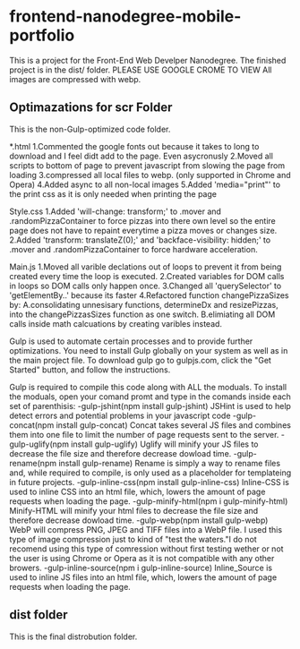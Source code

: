 # frontend-nanodegree-mobile-portfolio

This is a project for the Front-End Web Develper Nanodegree.
The finished project is in the dist/ folder.
PLEASE USE GOOGLE CROME TO VIEW
  All images are compressed with webp.


Optimazations for scr Folder
----------------------------
This is the non-Gulp-optimized code folder.

*.html
	1.Commented the google fonts out because it takes to long to download and I feel didt add to the page. Even asycronusly
	2.Moved all scripts to bottom of page to prevent javascript from slowing the page from loading
	3.compressed all local files to webp. (only supported in Chrome and Opera)
	4.Added async to all non-local images
	5.Added 'media="print"' to the print css as it is only needed when printing the page

Style.css
	1.Added 'will-change: transform;' to .mover and .randomPizzaContainer to force pizzas into there own level so the entire page does not have to repaint everytime a pizza moves or changes size.
	2.Added 'transform: translateZ(0);' and 'backface-visibility: hidden;' to .mover and .randomPizzaContainer to force hardware acceleration.

Main.js
	1.Moved all varible declations out of loops to prevent it from being created every time the loop is executed.
	2.Created variables for DOM calls in loops so DOM calls only happen once.
	3.Changed all 'querySelector' to 'getElementBy..' because its faster
	4.Refactored function changePizzaSizes by:
		A.consolidating unnesisary functions, determineDx and resizePizzas, into the changePizzasSizes function as one switch.
		B.elimiating all DOM calls inside math calcuations by creating varibles instead.

Gulp is used to automate certain processes and to provide further optimizations. You need to install Gulp globally on your system as well as in the main project file. To download gulp go to gulpjs.com, click the "Get Started" button, and follow the instructions.

Gulp is required to compile this code along with ALL the moduals. To install the moduals, open your comand promt and type in the comands inside each set of parenthisis:
  -gulp-jshint(npm install gulp-jshint)
  	JSHint is used to help detect errors and potential problems in your javascript code
  -gulp-concat(npm install gulp-concat)
  	Concat takes several JS files and combines them into one file to limit the number of page requests sent to the server.
  -gulp-uglify(npm install gulp-uglify)
  	Uglify will minify your JS files to decrease the file size and therefore decrease dowload time.
  -gulp-rename(npm install gulp-rename)
  	Rename is simply a way to rename files and, while required to compile, is only used as a placeholder for templateing in future projects.
  -gulp-inline-css(npm install gulp-inline-css)
  	Inline-CSS is used to inline CSS into an html file, which, lowers the amount of page requests when loading the page.
  -gulp-minify-html(npm i gulp-minify-html)
  	Minify-HTML will minify your html files to decrease the file size and therefore decrease dowload time.
  -gulp-webp(npm install gulp-webp)
  	WebP will compress PNG, JPEG and TIFF files into a WebP file. I used this type of image compression just to kind of "test the waters."I do not recomend using this type of comression without first testing wether or not the user is using Chrome or Opera as it is not compatible with any other browers.
  -gulp-inline-source(npm i gulp-inline-source)
  	Inline_Source is used to inline JS files into an html file, which, lowers the amount of page requests when loading the page.

dist folder
-----------
This is the final distrobution folder.

